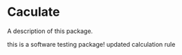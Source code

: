 # Caculate

A description of this package.

this is a software testing package!
updated calculation rule 
